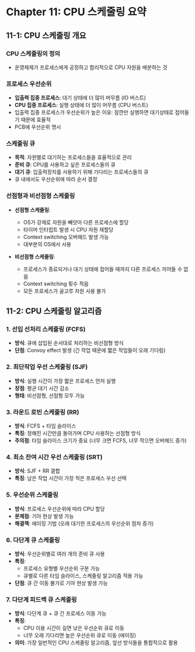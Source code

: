 # Chapter 11: CPU 스케줄링 요약

## 11-1: CPU 스케줄링 개요

### CPU 스케줄링의 정의

- 운영체제가 프로세스에게 공정하고 합리적으로 CPU 자원을 배분하는 것

### 프로세스 우선순위

- **입출력 집중 프로세스**: 대기 상태에 더 많이 머무름 (IO 버스트)
- **CPU 집중 프로세스**: 실행 상태에 더 많이 머무름 (CPU 버스트)
- 입출력 집중 프로세스가 우선순위가 높은 이유: 잠깐만 실행하면 대기상태로 접어들기 때문에 효율적
- PCB에 우선순위 명시

### 스케줄링 큐

- **목적**: 자원별로 대기하는 프로세스들을 효율적으로 관리
- **준비 큐**: CPU를 사용하고 싶은 프로세스들의 큐
- **대기 큐**: 입출력장치를 사용하기 위해 기다리는 프로세스들의 큐
- 큐 내에서도 우선순위에 따라 순서 결정

### 선점형과 비선점형 스케줄링

- **선점형 스케줄링**:

  - OS가 강제로 자원을 빼앗아 다른 프로세스에 할당
  - 타이머 인터럽트 발생 시 CPU 자원 재할당
  - Context switching 오버헤드 발생 가능
  - 대부분의 OS에서 사용

- **비선점형 스케줄링**:
  - 프로세스가 종료되거나 대기 상태에 접어들 때까지 다른 프로세스 끼어들 수 없음
  - Context switching 횟수 적음
  - 모든 프로세스가 골고루 자원 사용 불가

## 11-2: CPU 스케줄링 알고리즘

### 1. 선입 선처리 스케줄링 (FCFS)

- **방식**: 큐에 삽입된 순서대로 처리하는 비선점형 방식
- **단점**: Convoy effect 발생 (긴 작업 때문에 짧은 작업들이 오래 기다림)

### 2. 최단작업 우선 스케줄링 (SJF)

- **방식**: 실행 시간이 가장 짧은 프로세스 먼저 실행
- **장점**: 평균 대기 시간 감소
- **형태**: 비선점형, 선점형 모두 가능

### 3. 라운드 로빈 스케줄링 (RR)

- **방식**: FCFS + 타임 슬라이스
- **특징**: 정해진 시간만큼 돌아가며 CPU 사용하는 선점형 방식
- **주의점**: 타임 슬라이스 크기가 중요 (너무 크면 FCFS, 너무 작으면 오버헤드 증가)

### 4. 최소 잔여 시간 우선 스케줄링 (SRT)

- **방식**: SJF + RR 결합
- **특징**: 남은 작업 시간이 가장 적은 프로세스 우선 선택

### 5. 우선순위 스케줄링

- **방식**: 프로세스 우선순위에 따라 CPU 할당
- **문제점**: 기아 현상 발생 가능
- **해결책**: 에이징 기법 (오래 대기한 프로세스의 우선순위 점차 증가)

### 6. 다단계 큐 스케줄링

- **방식**: 우선순위별로 여러 개의 준비 큐 사용
- **특징**:
  - 프로세스 유형별 우선순위 구분 가능
  - 큐별로 다른 타임 슬라이스, 스케줄링 알고리즘 적용 가능
- **단점**: 큐 간 이동 불가로 기아 현상 발생 가능

### 7. 다단계 피드백 큐 스케줄링

- **방식**: 다단계 큐 + 큐 간 프로세스 이동 가능
- **특징**:
  - CPU 이용 시간이 길면 낮은 우선순위 큐로 이동
  - 너무 오래 기다리면 높은 우선순위 큐로 이동 (에이징)
- **의미**: 가장 일반적인 CPU 스케줄링 알고리즘, 앞선 방식들을 통합적으로 활용
